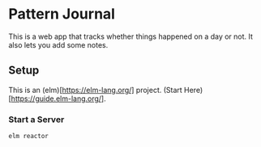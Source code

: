 # Pattern Journal

This is a web app that tracks whether things happened on a day or not.
It also lets you add some notes.

## Setup

This is an (elm)[https://elm-lang.org/] project. (Start Here)[https://guide.elm-lang.org/].

### Start a Server

`elm reactor`

